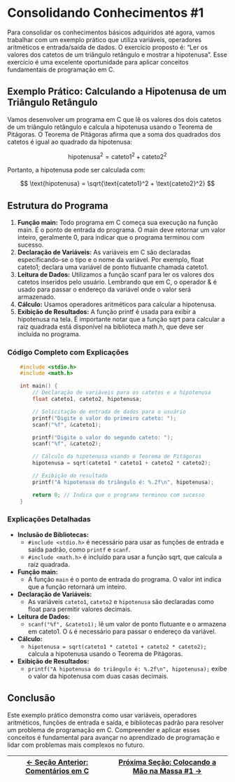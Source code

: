 # Consolidando Conhecimentos #1

Para consolidar os conhecimentos básicos adquiridos até agora, vamos trabalhar com um exemplo prático que utiliza variáveis, operadores aritméticos e entrada/saída de dados. O exercício proposto é: “Ler os valores dos catetos de um triângulo retângulo e mostrar a hipotenusa”. Esse exercício é uma excelente oportunidade para aplicar conceitos fundamentais de programação em C.

## Exemplo Prático: Calculando a Hipotenusa de um Triângulo Retângulo

Vamos desenvolver um programa em C que lê os valores dos dois catetos de um triângulo retângulo e calcula a hipotenusa usando o Teorema de Pitágoras. O Teorema de Pitágoras afirma que a soma dos quadrados dos catetos é igual ao quadrado da hipotenusa:

$$
 \text{hipotenusa}^2 = \text{cateto1}^2 + \text{cateto2}^2 
$$

Portanto, a hipotenusa pode ser calculada com:

$$
 \text{hipotenusa} = \sqrt{\text{cateto1}^2 + \text{cateto2}^2} 
$$

## Estrutura do Programa

1. **Função main:** Todo programa em C começa sua execução na função main. É o ponto de entrada do programa. O main deve retornar um valor inteiro, geralmente 0, para indicar que o programa terminou com sucesso.
2. **Declaração de Variáveis:** As variáveis em C são declaradas especificando-se o tipo e o nome da variável. Por exemplo, float cateto1; declara uma variável de ponto flutuante chamada cateto1.
3. **Leitura de Dados:** Utilizamos a função scanf para ler os valores dos catetos inseridos pelo usuário. Lembrando que em C, o operador & é usado para passar o endereço da variável onde o valor será armazenado.
4. **Cálculo:** Usamos operadores aritméticos para calcular a hipotenusa.
5. **Exibição de Resultados:** A função printf é usada para exibir a hipotenusa na tela. É importante notar que a função sqrt para calcular a raiz quadrada está disponível na biblioteca math.h, que deve ser incluída no programa.

### Código Completo com Explicações
```c
    #include <stdio.h>
    #include <math.h>

    int main() {
        // Declaração de variáveis para os catetos e a hipotenusa
        float cateto1, cateto2, hipotenusa;

        // Solicitação de entrada de dados para o usuário
        printf("Digite o valor do primeiro cateto: ");
        scanf("%f", &cateto1);

        printf("Digite o valor do segundo cateto: ");
        scanf("%f", &cateto2);

        // Cálculo da hipotenusa usando o Teorema de Pitágoras
        hipotenusa = sqrt(cateto1 * cateto1 + cateto2 * cateto2);

        // Exibição do resultado
        printf("A hipotenusa do triângulo é: %.2f\n", hipotenusa);

        return 0; // Indica que o programa terminou com sucesso
    }
```

### Explicações Detalhadas
- **Inclusão de Bibliotecas:**
    - `#include <stdio.h>` é necessário para usar as funções de entrada e saída padrão, como `printf` e `scanf`.
    - `#include <math.h>` é incluído para usar a função sqrt, que calcula a raiz quadrada.
- **Função main:**
    - A função `main` é o ponto de entrada do programa. O valor int indica que a função retornará um inteiro.
- **Declaração de Variáveis:**
    - As variáveis `cateto1`, `cateto2` e `hipotenusa` são declaradas como float para permitir valores decimais.
- **Leitura de Dados:**
    - `scanf("%f", &cateto1);` lê um valor de ponto flutuante e o armazena em cateto1. O `&` é necessário para passar o endereço da variável.
- **Cálculo:**
    - `hipotenusa = sqrt(cateto1 * cateto1 + cateto2 * cateto2);` calcula a hipotenusa usando o Teorema de Pitágoras.
- **Exibição de Resultados:**
    - `printf("A hipotenusa do triângulo é: %.2f\n", hipotenusa);` exibe o valor da hipotenusa com duas casas decimais.

## Conclusão

Este exemplo prático demonstra como usar variáveis, operadores aritméticos, funções de entrada e saída, e bibliotecas padrão para resolver um problema de programação em C. Compreender e aplicar esses conceitos é fundamental para avançar no aprendizado de programação e lidar com problemas mais complexos no futuro.

| [← Seção Anterior: Comentários em C](https://github.com/ArturColen/Pre-AEDS1-Workshop/blob/main/materiais/03-processamento-de-dados/03.05-comentarios.md) | [Próxima Seção: Colocando a Mão na Massa #1 →](https://github.com/ArturColen/Pre-AEDS1-Workshop/blob/main/materiais/03-processamento-de-dados/03.07-colocando-a-mao-na-massa-01.md) |
|---------------------------|------------------------------------------------------|